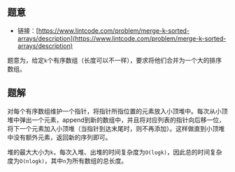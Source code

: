 ## 题意

- 链接：[https://www.lintcode.com/problem/merge-k-sorted-arrays/description](https://www.lintcode.com/problem/merge-k-sorted-arrays/description)

题意为，给定`k`个有序数组（长度可以不一样），要求将他们合并为一个大的排序数组。

## 题解

对每个有序数组维护一个指针，将指针所指位置的元素放入小顶堆中。每次从小顶堆中弹出一个元素，append到新的数组中，并且将对应列表的指针向后移一位，将下一个元素加入小顶堆（当指针到达末尾时，则不再添加）。这样做直到小顶堆中没有额外元素，返回新的序列即可。

堆的最大大小为`k`，每次入堆、出堆的时间复杂度为`O(logk)`，因此总的时间复杂度为`O(nlogk)`，其中`n`为所有数组的总长度。